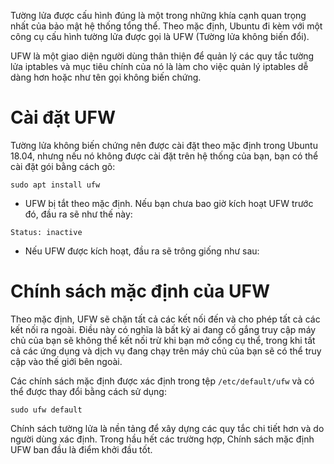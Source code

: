 Tường lửa được cấu hình đúng là một trong những khía cạnh quan trọng nhất của bảo mật hệ thống tổng thể. Theo mặc định, Ubuntu đi kèm với một công cụ cấu hình tường lửa được gọi là UFW (Tường lửa không biến đổi). 

UFW là một giao diện người dùng thân thiện để quản lý các quy tắc tường lửa iptables và mục tiêu chính của nó là làm cho việc quản lý iptables dễ dàng hơn hoặc như tên gọi không biến chứng.

# Cài đặt UFW

Tường lửa không biến chứng nên được cài đặt theo mặc định trong Ubuntu 18.04, nhưng nếu nó không được cài đặt trên hệ thống của bạn, bạn có thể cài đặt gói bằng cách gõ:

```
sudo apt install ufw
```

- UFW bị tắt theo mặc định. Nếu bạn chưa bao giờ kích hoạt UFW trước đó, đầu ra sẽ như thế này:

```
Status: inactive
```

- Nếu UFW được kích hoạt, đầu ra sẽ trông giống như sau:

# Chính sách mặc định của UFW

Theo mặc định, UFW sẽ chặn tất cả các kết nối đến và cho phép tất cả các kết nối ra ngoài. Điều này có nghĩa là bất kỳ ai đang cố gắng truy cập máy chủ của bạn sẽ không thể kết nối trừ khi bạn mở cổng cụ thể, trong khi tất cả các ứng dụng và dịch vụ đang chạy trên máy chủ của bạn sẽ có thể truy cập vào thế giới bên ngoài.

Các chính sách mặc định được xác định trong tệp `/etc/default/ufw` và có thể được thay đổi bằng cách sử dụng:

```
sudo ufw default
```

Chính sách tường lửa là nền tảng để xây dựng các quy tắc chi tiết hơn và do người dùng xác định. Trong hầu hết các trường hợp, Chính sách mặc định UFW ban đầu là điểm khởi đầu tốt.

